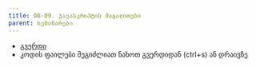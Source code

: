 ```yaml
---
title: 08-09. ჯავასკრიპტის მაგალითები
parent: სემინარები
---
```


- [გვერდი](./pages/08_javascript)
- კოდის ფაილები შეგიძლიათ ნახოთ გვერდიდან (ctrl+s) ან დრაივზე